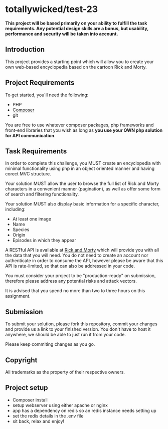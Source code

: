 # totallywicked/test-23

**This project will be based primarily on your ability to fulfill the task 
requirements. Any potential design skills are a bonus, but usability, 
performance and security will be taken into account.**

## Introduction
This project provides a starting point which will allow you to create your own 
web-based encyclopedia based on the cartoon Rick and Morty.

## Project Requirements
To get started, you'll need the following:

 - PHP
 - [Composer](https://getcomposer.org/)
 - git
 
 You are free to use whatever composer packages, php frameworks and front-end libraries that you 
 wish as long as **you use your OWN php solution for API communication**.

## Task Requirements
In order to complete this challenge, you MUST create an encyclopedia with minimal 
functionality using php in an object oriented manner and having corect MVC structure.

Your solution MUST allow the user to browse the full list of Rick and Morty characters 
in a convenient manner (pagination), as well as offer some form of search and filtering functionality. 

Your solution MUST also display basic information for a specific character, including:

 - At least one image
 - Name
 - Species
 - Origin
 - Episodes in which they appear
 
A RESTful API is available at [Rick and Morty](https://rickandmortyapi.com/) 
which will provide you with all the data that you will need. You do not need 
to create an account nor authenticate in order to consume the API, however please 
be aware that this API is rate-limited, so that can also be addressed in your code.

You must consider your project to be "production-ready" on submission, therefore please 
address any potential risks and attack vectors.
 
It is advised that you spend no more than two to three hours on this assignment.
 
## Submission
To submit your solution, please fork this repository, commit your changes and provide us a link 
to your finished version. You don't have to host it anywhere, we should be 
able to just run it from your code.

Please keep commiting changes as you go.

## Copyright
All trademarks as the property of their respective owners.

## Project setup
- Composer install
- setup webserver using either apache or nginx
- app has a dependency on redis so an redis instance needs setting up
- set the redis details in the .env file
- sit back, relax and enjoy!

